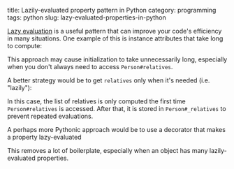 title: Lazily-evaluated property pattern in Python
category: programming
tags: python
slug: lazy-evaluated-properties-in-python

[Lazy evaluation](https://en.wikipedia.org/wiki/Lazy_evaluation) is a useful pattern that can improve your code's efficiency in many situations. One example of this is instance attributes that take long to compute:

<script src="https://gist.github.com/sloria/5895397.js"> </script>

This approach may cause initialization to take unnecessarily long, especially when you don't always need to access `Person#relatives`.

A better strategy would be to get `relatives` only when it's needed (i.e. "lazily"):

<script src="https://gist.github.com/sloria/5895446.js"> </script>

In this case, the list of relatives is only computed the first time `Person#relatives` is accessed. After that, it is stored in `Person#_relatives` to prevent repeated evaluations.

A perhaps more Pythonic approach would be to use a decorator that makes a property lazy-evaluated

<script src="https://gist.github.com/sloria/5895501.js"> </script>

This removes a lot of boilerplate, especially when an object has many lazily-evaluated properties.
